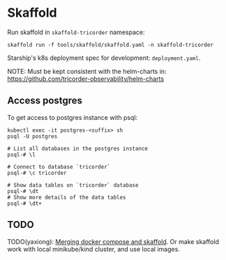 # Skaffold

Run skaffold in `skaffold-tricorder` namespace:
```
skaffold run -f tools/skaffold/skaffold.yaml -n skaffold-tricorder
```

Starship's k8s deployment spec for development: `deployment.yaml`.

NOTE: Must be kept consistent with the helm-charts in:
https://github.com/tricorder-observability/helm-charts

## Access postgres

To get access to postgres instance with psql:
```
kubectl exec -it postgres-<suffix> sh
psql -U postgres

# List all databases in the postgres instance
psql-# \l

# Connect to database `tricorder`
psql-# \c tricorder

# Show data tables on `tricorder` database
psql-# \dt
# Show more details of the data tables
psql-# \dt+
```

## TODO

TODO(yaxiong): [Merging docker compose and skaffold](
https://testingclouds.wordpress.com/2021/03/09/migrating-from-docker-compose-to-skaffold/).
Or make skaffold work with local minikube/kind cluster, and use local images.
